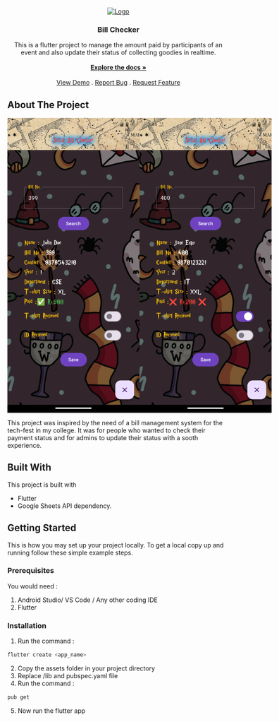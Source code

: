 <br/>
<p align="center">
  <a href="https://abhigyan103.github.io/sristi-bill-checker/">
    <img src="https://logos-world.net/wp-content/uploads/2020/12/Hogwarts-Emblem.png" alt="Logo" width="80" height="80">
  </a>

  <h3 align="center">Bill Checker</h3>

  <p align="center">
    This is a flutter project to manage the amount paid by participants of an event and also update their status of collecting goodies in realtime.
    <br/>
    <br/>
    <a href="https://github.com/Abhigyan103/Bill-Checker"><strong>Explore the docs »</strong></a>
    <br/>
    <br/>
    <a href="https://github.com/Abhigyan103/Bill-Checker">View Demo</a>
    .
    <a href="https://github.com/Abhigyan103/Bill-Checker/issues">Report Bug</a>
    .
    <a href="https://github.com/Abhigyan103/Bill-Checker/issues">Request Feature</a>
  </p>
</p>



## About The Project
<div style="display:flex"><img src="assets/readme1.png" alt="Logo" width="300">
<img src="assets/readme2.png" alt="Logo" width="300"></div>

This project was inspired by the need of a bill management system for the tech-fest in my college. It was for people who wanted to check their payment status and for admins to update their status with a sooth experience.

## Built With

This project is built with 
* Flutter
* Google Sheets API dependency.

## Getting Started

This is how you may set up your project locally.
To get a local copy up and running follow these simple example steps.

### Prerequisites

You would need :
1. Android Studio/ VS Code / Any other coding IDE
3. Flutter

### Installation

1. Run the command : 
```sh
flutter create <app_name>
```
2. Copy the assets folder in your project directory
3. Replace /lib and pubspec.yaml file
4. Run the command : 
```sh
pub get
```
5. Now run the flutter app
